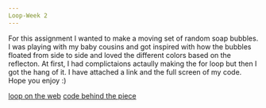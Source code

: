 ```yaml
---
Loop-Week 2
---
```

For this assignment I wanted to make a moving set of random soap bubbles. I was playing with my baby cousins and got inspired with how the bubbles floated from side to side and loved the different colors based on the reflecton. At first, I had complictaions actaully making the for loop but then I  got the hang of it. I have attached a link and the full screen of my code. Hope you enjoy :)

[loop on the web](https://editor.p5js.org/meerak27/full/xjldi2Nkz)
[code behind the piece](https://editor.p5js.org/meerak27/sketches/xjldi2Nkz)
